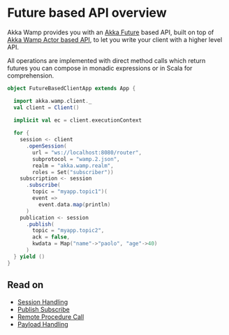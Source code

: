 # Future based API overview

Akka Wamp provides you with an [Akka Future](http://doc.akka.io/docs/akka/current/scala/futures.html) based API, built on top of [Akka Wamp Actor based API](../../client/actor), to let you write your client with a higher level API.

All operations are implemented with direct method calls which return futures you can compose in monadic expressions or in Scala for comprehension.
 

```scala
object FutureBasedClientApp extends App {

  import akka.wamp.client._
  val client = Client()

  implicit val ec = client.executionContext
  
  for {
    session <- client
      .openSession(
        url = "ws://localhost:8080/router",
        subprotocol = "wamp.2.json",
        realm = "akka.wamp.realm",
        roles = Set("subscriber"))
    subscription <- session
      .subscribe(
        topic = "myapp.topic1")(
        event =>
          event.data.map(println)
      )
    publication <- session
      .publish(
        topic = "myapp.topic2",
        ack = false,
        kwdata = Map("name"->"paolo", "age"->40)
      )
  } yield ()
}
```

## Read on

* [Session Handling](../future/session)
* [Publish Subscribe](../future/pubsub)
* [Remote Procedure Call](../future/rpc)
* [Payload Handling](../future/payload)